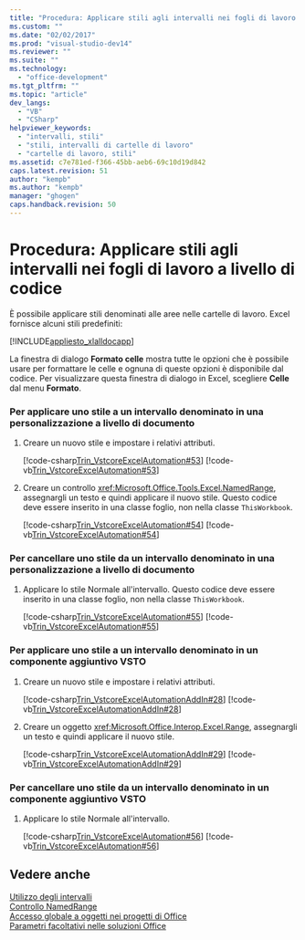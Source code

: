 ```yaml
---
title: "Procedura: Applicare stili agli intervalli nei fogli di lavoro a livello di codice | Microsoft Docs"
ms.custom: ""
ms.date: "02/02/2017"
ms.prod: "visual-studio-dev14"
ms.reviewer: ""
ms.suite: ""
ms.technology: 
  - "office-development"
ms.tgt_pltfrm: ""
ms.topic: "article"
dev_langs: 
  - "VB"
  - "CSharp"
helpviewer_keywords: 
  - "intervalli, stili"
  - "stili, intervalli di cartelle di lavoro"
  - "cartelle di lavoro, stili"
ms.assetid: c7e781ed-f366-45bb-aeb6-69c10d19d842
caps.latest.revision: 51
author: "kempb"
ms.author: "kempb"
manager: "ghogen"
caps.handback.revision: 50
---
```

# Procedura: Applicare stili agli intervalli nei fogli di lavoro a livello di codice
  È possibile applicare stili denominati alle aree nelle cartelle di lavoro. Excel fornisce alcuni stili predefiniti:  
  
 [!INCLUDE[appliesto_xlalldocapp](../vsto/includes/appliesto-xlalldocapp-md.md)]  
  
 La finestra di dialogo **Formato celle** mostra tutte le opzioni che è possibile usare per formattare le celle e ognuna di queste opzioni è disponibile dal codice. Per visualizzare questa finestra di dialogo in Excel, scegliere **Celle** dal menu **Formato**.  
  
### Per applicare uno stile a un intervallo denominato in una personalizzazione a livello di documento  
  
1.  Creare un nuovo stile e impostare i relativi attributi.  
  
     [!code-csharp[Trin_VstcoreExcelAutomation#53](../snippets/csharp/VS_Snippets_OfficeSP/Trin_VstcoreExcelAutomation/CS/Sheet1.cs#53)]
     [!code-vb[Trin_VstcoreExcelAutomation#53](../snippets/visualbasic/VS_Snippets_OfficeSP/Trin_VstcoreExcelAutomation/VB/Sheet1.vb#53)]  
  
2.  Creare un controllo <xref:Microsoft.Office.Tools.Excel.NamedRange>, assegnargli un testo e quindi applicare il nuovo stile. Questo codice deve essere inserito in una classe foglio, non nella classe `ThisWorkbook`.  
  
     [!code-csharp[Trin_VstcoreExcelAutomation#54](../snippets/csharp/VS_Snippets_OfficeSP/Trin_VstcoreExcelAutomation/CS/Sheet1.cs#54)]
     [!code-vb[Trin_VstcoreExcelAutomation#54](../snippets/visualbasic/VS_Snippets_OfficeSP/Trin_VstcoreExcelAutomation/VB/Sheet1.vb#54)]  
  
### Per cancellare uno stile da un intervallo denominato in una personalizzazione a livello di documento  
  
1.  Applicare lo stile Normale all'intervallo. Questo codice deve essere inserito in una classe foglio, non nella classe `ThisWorkbook`.  
  
     [!code-csharp[Trin_VstcoreExcelAutomation#55](../snippets/csharp/VS_Snippets_OfficeSP/Trin_VstcoreExcelAutomation/CS/Sheet1.cs#55)]
     [!code-vb[Trin_VstcoreExcelAutomation#55](../snippets/visualbasic/VS_Snippets_OfficeSP/Trin_VstcoreExcelAutomation/VB/Sheet1.vb#55)]  
  
### Per applicare uno stile a un intervallo denominato in un componente aggiuntivo VSTO  
  
1.  Creare un nuovo stile e impostare i relativi attributi.  
  
     [!code-csharp[Trin_VstcoreExcelAutomationAddIn#28](../snippets/csharp/VS_Snippets_OfficeSP/Trin_VstcoreExcelAutomationAddIn/CS/ThisAddIn.cs#28)]
     [!code-vb[Trin_VstcoreExcelAutomationAddIn#28](../snippets/visualbasic/VS_Snippets_OfficeSP/Trin_VstcoreExcelAutomationAddIn/VB/ThisAddIn.vb#28)]  
  
2.  Creare un oggetto <xref:Microsoft.Office.Interop.Excel.Range>, assegnargli un testo e quindi applicare il nuovo stile.  
  
     [!code-csharp[Trin_VstcoreExcelAutomationAddIn#29](../snippets/csharp/VS_Snippets_OfficeSP/Trin_VstcoreExcelAutomationAddIn/CS/ThisAddIn.cs#29)]
     [!code-vb[Trin_VstcoreExcelAutomationAddIn#29](../snippets/visualbasic/VS_Snippets_OfficeSP/Trin_VstcoreExcelAutomationAddIn/VB/ThisAddIn.vb#29)]  
  
### Per cancellare uno stile da un intervallo denominato in un componente aggiuntivo VSTO  
  
1.  Applicare lo stile Normale all'intervallo.  
  
     [!code-csharp[Trin_VstcoreExcelAutomation#56](../snippets/csharp/VS_Snippets_OfficeSP/Trin_VstcoreExcelAutomation/CS/Sheet1.cs#56)]
     [!code-vb[Trin_VstcoreExcelAutomation#56](../snippets/visualbasic/VS_Snippets_OfficeSP/Trin_VstcoreExcelAutomation/VB/Sheet1.vb#56)]  
  
## Vedere anche  
 [Utilizzo degli intervalli](../vsto/working-with-ranges.md)   
 [Controllo NamedRange](../vsto/namedrange-control.md)   
 [Accesso globale a oggetti nei progetti di Office](../vsto/global-access-to-objects-in-office-projects.md)   
 [Parametri facoltativi nelle soluzioni Office](../vsto/optional-parameters-in-office-solutions.md)  
  
  
